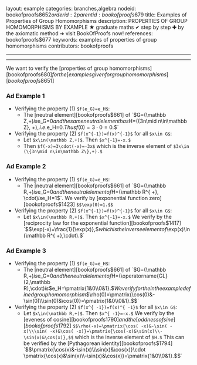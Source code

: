 layout: example
categories: branches,algebra
nodeid: bookofproofs$8652
orderid: 2
parentid: bookofproofs$679
title: Examples of Properties of Group Homomorphisms
description: PROPERTIES OF GROUP HOMOMORPHISMS BY EXAMPLE ★ graduate maths ✔ step by step ✚ by the axiomatic method ➜ visit BookOfProofs now!
references: bookofproofs$677
keywords: examples of properties of group homomorphisms
contributors: bookofproofs

---


---

We want to verify the [properties of group homomorphisms][bookofproofs$680] for the [examples given for group homomorphisms][bookofproofs$8651]

### Ad Example 1 

* Verifying the property (1) `$f(e_G)=e_H$`: 
   * The [neutral element][bookofproofs$661] of `$G=(\mathbb Z,+)$` is `$e_G=0$` and the same neutral element has `$H=(\{3n\mid n\in\mathbb Z\}, +)$`, i.e. `$e_H=0$`. Thus `$$f(0)=3\cdot 0=0.$$`
* Verifying the property (2) `$f(x^{-1})=f(x)^{-1}$` for all `$x\in G$`:
   * Let `$x\in(\mathbb Z,+)$`. Then `$x^{-1}=-x.$`
   * Then `$f(-x)=3\cdot(-x)=-3x$` which is the inverse element of `$3x\in (\{3n\mid n\in\mathbb Z\},+).$` 

### Ad Example 2

* Verifying the property (1) `$f(e_G)=e_H$`: 
   * The [neutral element][bookofproofs$661] of `$G=(\mathbb R,+)$` is `$e_G=0$` and the neutral element of `$H=(\mathbb R^{ +}, \cdot)$` is `$e_H=1$`. We verify by [exponential function zero][bookofproofs$1423] `$$\exp(0)=1.$$`
* Verifying the property (2) `$f(x^{-1})=f(x)^{-1}$` for all `$x\in G$`:
   * Let `$x\in(\mathbb R,+)$`. Then `$x^{-1}=-x.$` We verify by the [reciprocity law for the exponential function][bookofproofs$1417] 
`$$\exp(-x)=\frac{1}{\exp(x)},$$` which is the inverse element of `$\exp(x)\in (\mathbb R^{ +},\cdot).$` 

### Ad Example 3

* Verifying the property (1) `$f(e_G)=e_H$`: 
   * The [neutral element][bookofproofs$661] of `$G=(\mathbb R,+)$` is `$e_G=0$` and the neutral element of `$H=(\operatorname{GL}(2,\mathbb R),\cdot)$` is `$$e_H=\pmatrix{1&0\\0&1}.$$` We verify for the in the example defined group homomorphism `$$\rho(0)=\pmatrix{\cos(0)&-\sin(0)\\\sin(0)&\cos(0)}=\pmatrix{1&0\\0&1}.$$`
* Verifying the property (2) `$f(x^{ -1})=f(x)^{ -1}$` for all `$x\in G$`:
   * Let `$x\in(\mathbb R,+)$`. Then `$x^{ -1}=-x.$` We verify by the [eveness of cosine][bookofproofs$1790] and the [oddness of sine][bookofproofs$1792]
`$$\rho(-x)=\pmatrix{\cos( -x)&-\sin( -x)\\\sin( -x)&\cos( -x)}=\pmatrix{\cos(-x)&\sin(x)\\-\sin(x)&\cos(x)},$$` which is the inverse element of `$H.$` This can be verified by the [Pythagorean identity][bookofproofs$1794] `$$\pmatrix{\cos(x)&-\sin(x)\\\sin(x)&\cos(x)}\cdot \pmatrix{\cos(x)&\sin(x)\\-\sin(x)&\cos(x)}=\pmatrix{1&0\\0&1}.$$`
